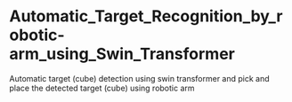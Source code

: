 # Automatic_Target_Recognition_by_robotic-arm_using_Swin_Transformer
Automatic target (cube) detection using swin transformer and pick and place the detected target (cube) using robotic arm 
